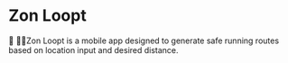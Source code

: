 # Zon Loopt
📱 🏃‍♀️Zon Loopt is a mobile app designed to generate safe running routes based on location input and desired distance.
